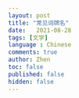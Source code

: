 ```yaml
---
layout: post
title: "常见词牌名"
date:   2021-08-28
tags: [文学]
language : Chinese
comments: true
author: Zhen
toc: false
published: false
hidden: false
---
```



<!--stackedit_data:
eyJoaXN0b3J5IjpbMTY5NjY3NTgwOF19
-->